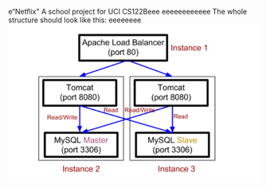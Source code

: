 e“Netflix"
A school project for UCI CS122Beee
eeeeeeeeeeee
The whole structure should look like this:
eeeeeeee
![image](https://github.com/cxk123/-Netflix-CS122B/blob/master/images/struture.PNG)
